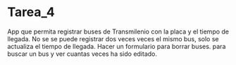 # Tarea_4
App que permita registrar buses de Transmilenio con la placa y el tiempo de llegada. No se se puede registrar dos veces veces el mismo bus, solo se actualiza el tiempo de llegada. Hacer un formulario para borrar buses. para buscar un bus y ver cuantas veces ha sido editado.
